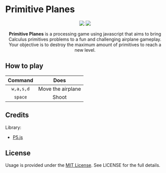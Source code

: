 # Primitive Planes

<p align="center"> 
<a href="https://p5js.org/"><img src="https://forthebadge.com/images/badges/made-with-javascript.svg"></a>
<a href="https://newmankr.github.io/PrimitivePlanes/"><img src="https://forthebadge.com/images/badges/check-it-out.svg"></a>
</p>

<p align="center">
  <strong>Primitive Planes</strong> is a processing game using javascript that aims to bring Calculus primitives problems to a fun and challenging airplane gameplay. Your objective is to destroy the maximum amount of primitives to reach a new level. 
</p>

## How to play

Command| Does
:-----:|:-----:
`w,a,s,d`|Move the airplane
`space`|Shoot

## Credits

Library:

* [P5.js](https://p5js.org/)

## License
Usage is provided under the [MIT License](http://http//opensource.org/licenses/mit-license.php). See LICENSE for the full details.